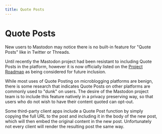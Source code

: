 ```yaml
---
title: Quote Posts
---
```


# Quote Posts

New users to Mastodon may notice there is no built-in feature for "Quote Posts" like in Twitter or Threads.

Until recently the Mastodon project had been resistant to including Quote Posts in the platform, however it is now officially listed on the [Project Roadmap](https://joinmastodon.org/roadmap) as being considered for future inclusion.

While most uses of Quote Posting on microblogging platforms are benign, there is some research that indicates Quote Posts on other platforms are commonly used to "dunk" on users.
The desire of the Mastodon project team is to include this feature natively in a privacy preserving way, so that users who do not wish to have their content quoted can opt-out.

Some third-party client apps include a Quote Post function by simply copying the full URL to the post and including it in the body of the new post, which will then embed the original content in the new post.
Unfortunately not every client will render the resulting post the same way.
